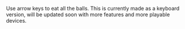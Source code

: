 Use arrow keys to eat all the balls. This is currently made as a keyboard version, will be updated soon with more features and more playable devices. 
